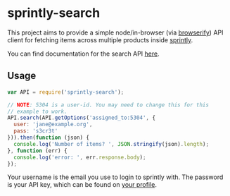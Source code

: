 # sprintly-search

This project aims to provide a simple node/in-browser (via
[browserify](http://browserify.org/)) API client for fetching items
across multiple products inside [sprintly](https://sprint.ly/).

You can find documentation for the search API [here](https://sprint.ly/blog/search-api/).

## Usage
```js
var API = require('sprintly-search');

// NOTE: 5304 is a user-id. You may need to change this for this
// example to work.
API.search(API.getOptions('assigned_to:5304', {
  user: 'jane@example.org',
  pass: 's3cr3t'
})).then(function (json) {
  console.log('Number of items? ', JSON.stringify(json).length);
}, function (err) {
  console.log('error: ', err.response.body);
});

```

Your username is the email you use to login to sprintly with. The
password is your API key, which can be found on [your
profile](https://sprint.ly/account/settings/profile).
